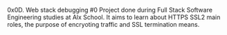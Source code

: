 0x0D. Web stack debugging #0
Project done during Full Stack Software Engineering studies at Alx School. It aims to learn about HTTPS SSL2 main roles, the purpose of encryoting traffic and SSL termination means.
